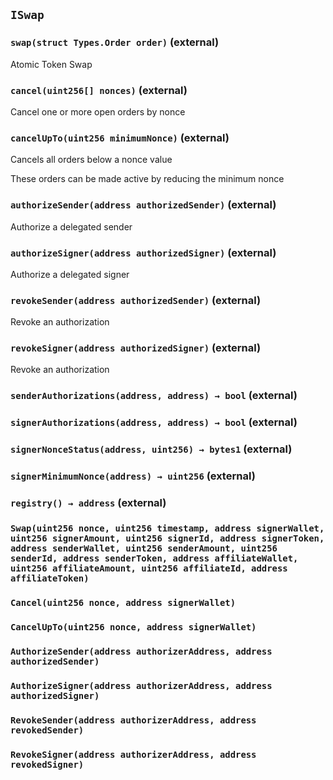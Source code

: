 ## `ISwap`






### `swap(struct Types.Order order)` (external)

Atomic Token Swap




### `cancel(uint256[] nonces)` (external)

Cancel one or more open orders by nonce




### `cancelUpTo(uint256 minimumNonce)` (external)

Cancels all orders below a nonce value


These orders can be made active by reducing the minimum nonce


### `authorizeSender(address authorizedSender)` (external)

Authorize a delegated sender




### `authorizeSigner(address authorizedSigner)` (external)

Authorize a delegated signer




### `revokeSender(address authorizedSender)` (external)

Revoke an authorization




### `revokeSigner(address authorizedSigner)` (external)

Revoke an authorization




### `senderAuthorizations(address, address) → bool` (external)





### `signerAuthorizations(address, address) → bool` (external)





### `signerNonceStatus(address, uint256) → bytes1` (external)





### `signerMinimumNonce(address) → uint256` (external)





### `registry() → address` (external)






### `Swap(uint256 nonce, uint256 timestamp, address signerWallet, uint256 signerAmount, uint256 signerId, address signerToken, address senderWallet, uint256 senderAmount, uint256 senderId, address senderToken, address affiliateWallet, uint256 affiliateAmount, uint256 affiliateId, address affiliateToken)`





### `Cancel(uint256 nonce, address signerWallet)`





### `CancelUpTo(uint256 nonce, address signerWallet)`





### `AuthorizeSender(address authorizerAddress, address authorizedSender)`





### `AuthorizeSigner(address authorizerAddress, address authorizedSigner)`





### `RevokeSender(address authorizerAddress, address revokedSender)`





### `RevokeSigner(address authorizerAddress, address revokedSigner)`





